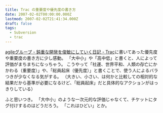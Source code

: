 ```yaml
---
title: Trac の重要度や優先度の書き方
date: 2007-02-02T00:00:00.000Z
lastmod: 2007-02-02T21:41:34.000Z
draft: false
tags:
  - Subversion
  - trac
---
```


[agileグループ - 鈍重な開発を俊敏にしていく日記 - Trac](http://agile.g.hatena.ne.jp/yugui/20070126/1170136968)に書いてあった優先度や重要度の書き方に少し感動。 「大中小」や「高中低」と書くと、人によって評価がまちまちになっちゃう。 こうやって「社運、世界平和、人類の存亡にかかわる（重要度）」や、「総員起床（優先度）」と書くことで、使う人によるバラつきが少なくなる気がする。 （大きい、小さい、は何かと比較しての相対的な結果だから基準が必要になるけど、「総員起床」だと具体的なアクションがはっきりしている）

ふと思いつき。 「大中小」のような一次元的な評価じゃなくて、チケットにタグ付けするのはどうだろう。 「これはひどい」とか。
